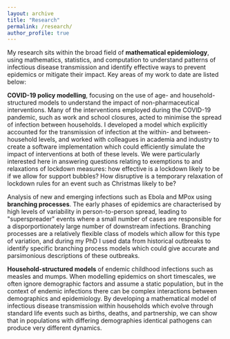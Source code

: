 ```yaml
---
layout: archive
title: "Research"
permalink: /research/
author_profile: true
---
```


My research sits within the broad field of **mathematical epidemiology**, using mathematics, statistics, and computation to understand patterns of infectious disease transmission and identify effective ways to prevent epidemics or mitigate their impact. Key areas of my work to date are listed below:

**COVID-19 policy modelling**, focusing on the use of age- and household-structured models to understand the impact of non-pharmaceutical interventions. Many of the interventions employed during the COVID-19 pandemic, such as work and school closures, acted to minimise the spread of infection between households. I developed a model which explicitly accounted for the transmission of infection at the within- and between-household levels, and worked with colleagues in academia and industry to create a software implementation which could efficiently simulate the impact of interventions at both of these levels. We were particularly interested here in answering questions relating to exemptions to and relaxations of lockdown measures: how effective is a lockdown likely to be if we allow for support bubbles? How disruptive is a temporary relaxation of lockdown rules for an event such as Christmas likely to be?

Analysis of new and emerging infections such as Ebola and MPox using **branching processes**. The early phases of epidemics are characterised by high levels of variability in person-to-person spread, leading to "superspreader" events where a small number of cases are responsible for a disporportionately large number of downstream infections. Branching processes are a relatively flexible class of models which allow for this type of variation, and during my PhD I used data from historical outbreaks to identify specific branching process models which could give accurate and parsimonious descriptions of these outbreaks.

**Household-structured models** of endemic childhood infections such as measles and mumps. When modelling epidemics on short timescales, we often ignore demographic factors and assume a static population, but in the context of endemic infections there can be complex interactions between demographics and epidemiology. By developing a mathematical model of infectious disease transmission within households which evolve through standard life events such as births, deaths, and partnership, we can show that in populations with differing demographies identical pathogens can produce very different dynamics.
